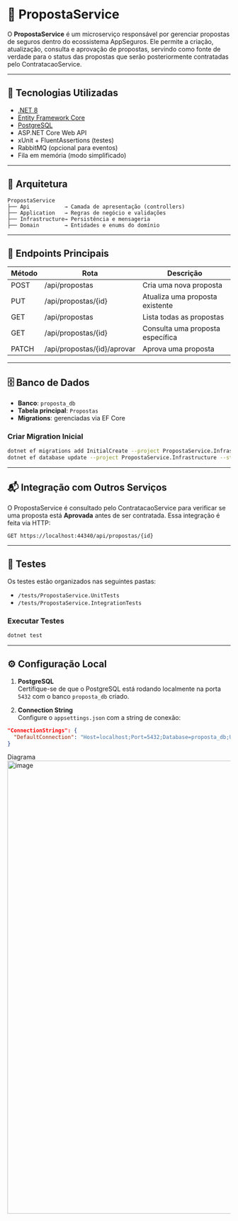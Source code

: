 
# 📄 PropostaService

O **PropostaService** é um microserviço responsável por gerenciar propostas de seguros dentro do ecossistema AppSeguros. Ele permite a criação, atualização, consulta e aprovação de propostas, servindo como fonte de verdade para o status das propostas que serão posteriormente contratadas pelo ContratacaoService.

---

## 🚀 Tecnologias Utilizadas

- [.NET 8](https://dotnet.microsoft.com/)
- [Entity Framework Core](https://learn.microsoft.com/ef/)
- [PostgreSQL](https://www.postgresql.org/)
- ASP.NET Core Web API
- xUnit + FluentAssertions (testes)
- RabbitMQ (opcional para eventos)
- Fila em memória (modo simplificado)

---

## 🧱 Arquitetura

```
PropostaService
├── Api           → Camada de apresentação (controllers)
├── Application   → Regras de negócio e validações
├── Infrastructure→ Persistência e mensageria
├── Domain        → Entidades e enums do domínio
```

---

## 📡 Endpoints Principais

| Método | Rota               | Descrição                          |
|--------|--------------------|------------------------------------|
| POST   | /api/propostas     | Cria uma nova proposta             |
| PUT    | /api/propostas/{id}| Atualiza uma proposta existente    |
| GET    | /api/propostas     | Lista todas as propostas           |
| GET    | /api/propostas/{id}| Consulta uma proposta específica   |
| PATCH  | /api/propostas/{id}/aprovar | Aprova uma proposta         |

---

## 🗄️ Banco de Dados

- **Banco**: `proposta_db`
- **Tabela principal**: `Propostas`
- **Migrations**: gerenciadas via EF Core

### Criar Migration Inicial

```bash
dotnet ef migrations add InitialCreate --project PropostaService.Infrastructure --startup-project PropostaService.Api
dotnet ef database update --project PropostaService.Infrastructure --startup-project PropostaService.Api
```

---

## 📬 Integração com Outros Serviços

O PropostaService é consultado pelo ContratacaoService para verificar se uma proposta está **Aprovada** antes de ser contratada. Essa integração é feita via HTTP:

```http
GET https://localhost:44340/api/propostas/{id}
```

---

## 🧪 Testes

Os testes estão organizados nas seguintes pastas:

- `/tests/PropostaService.UnitTests`
- `/tests/PropostaService.IntegrationTests`

### Executar Testes

```bash
dotnet test
```

---

## ⚙️ Configuração Local

1. **PostgreSQL**  
   Certifique-se de que o PostgreSQL está rodando localmente na porta `5432` com o banco `proposta_db` criado.

2. **Connection String**  
   Configure o `appsettings.json` com a string de conexão:

```json
"ConnectionStrings": {
  "DefaultConnection": "Host=localhost;Port=5432;Database=proposta_db;Username=postgres;Password=postgres"
}
```

Diagrama <img width="1024" height="1024" alt="image" src="https://github.com/user-attachments/assets/eb2019de-c0b9-4487-acf4-46c727a69033" />


